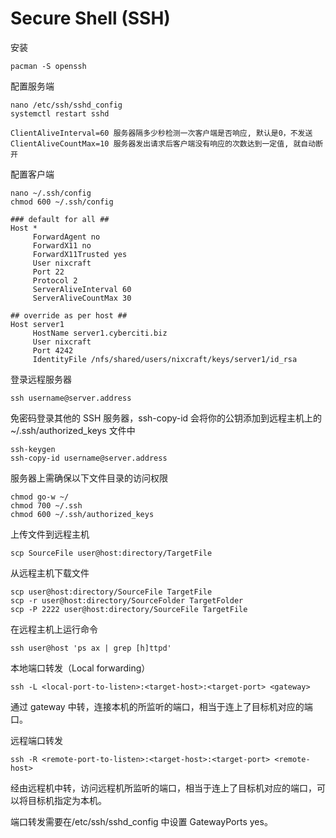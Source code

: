 # Secure Shell (SSH)

安装

```
pacman -S openssh
```

配置服务端

```
nano /etc/ssh/sshd_config
systemctl restart sshd

ClientAliveInterval=60 服务器隔多少秒检测一次客户端是否响应, 默认是0，不发送
ClientAliveCountMax=10 服务器发出请求后客户端没有响应的次数达到一定值, 就自动断开
```

配置客户端

```
nano ~/.ssh/config
chmod 600 ~/.ssh/config
```

```Config File Example
### default for all ##
Host *
     ForwardAgent no
     ForwardX11 no
     ForwardX11Trusted yes
     User nixcraft
     Port 22
     Protocol 2
     ServerAliveInterval 60
     ServerAliveCountMax 30

## override as per host ##
Host server1
     HostName server1.cyberciti.biz
     User nixcraft
     Port 4242
     IdentityFile /nfs/shared/users/nixcraft/keys/server1/id_rsa
```

登录远程服务器

```
ssh username@server.address
```

免密码登录其他的 SSH 服务器，ssh-copy-id 会将你的公钥添加到远程主机上的 ~/.ssh/authorized_keys 文件中

```
ssh-keygen
ssh-copy-id username@server.address
```

服务器上需确保以下文件目录的访问权限

```
chmod go-w ~/
chmod 700 ~/.ssh
chmod 600 ~/.ssh/authorized_keys
```

上传文件到远程主机

```
scp SourceFile user@host:directory/TargetFile
```

从远程主机下载文件

```
scp user@host:directory/SourceFile TargetFile
scp -r user@host:directory/SourceFolder TargetFolder
scp -P 2222 user@host:directory/SourceFile TargetFile
```

在远程主机上运行命令

```
ssh user@host 'ps ax | grep [h]ttpd'
```

本地端口转发（Local forwarding）

```
ssh -L <local-port-to-listen>:<target-host>:<target-port> <gateway>
```

通过 gateway 中转，连接本机的所监听的端口，相当于连上了目标机对应的端口。

远程端口转发

```
ssh -R <remote-port-to-listen>:<target-host>:<target-port> <remote-host>
```

经由远程机中转，访问远程机所监听的端口，相当于连上了目标机对应的端口，可以将目标机指定为本机。

端口转发需要在/etc/ssh/sshd_config 中设置 GatewayPorts yes。
